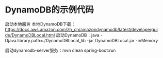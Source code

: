 # DynamoDB的示例代码
启动本地服务
本地DynamoDB下载：https://docs.aws.amazon.com/zh_cn/amazondynamodb/latest/developerguide/DynamoDBLocal.html
启动DynamoDB：java -Djava.library.path=./DynamoDBLocal_lib -jar DynamoDBLocal.jar -inMemory

启动dynamodb-server服务：mvn clean spring-boot:run
